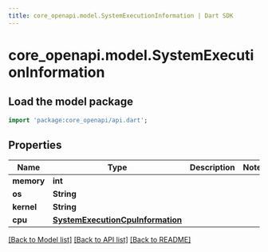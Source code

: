 ```yaml
---
title: core_openapi.model.SystemExecutionInformation | Dart SDK
---
```


# core_openapi.model.SystemExecutionInformation

## Load the model package
```dart
import 'package:core_openapi/api.dart';
```

## Properties
Name | Type | Description | Notes
------------ | ------------- | ------------- | -------------
**memory** | **int** |  | 
**os** | **String** |  | 
**kernel** | **String** |  | 
**cpu** | [**SystemExecutionCpuInformation**](SystemExecutionCpuInformation.md) |  | 

[[Back to Model list]](../README.md#documentation-for-models) [[Back to API list]](../README.md#documentation-for-api-endpoints) [[Back to README]](../README.md)


